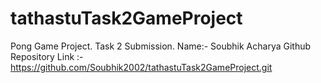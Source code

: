 # tathastuTask2GameProject
Pong Game Project.
Task 2 Submission.
Name:- Soubhik Acharya
Github Repository Link :- https://github.com/Soubhik2002/tathastuTask2GameProject.git
